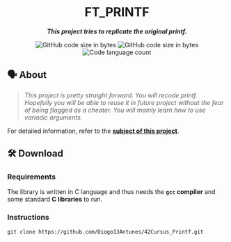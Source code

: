 <h1 align="center">
	FT_PRINTF
</h1>

<p align="center">
	<b><i>This project tries to replicate the original printf.</i></b>
</p>

<p align="center">
	<img alt="GitHub code size in bytes" src="https://img.shields.io/badge/-Size-blueviolet" />
  <img alt="GitHub code size in bytes" src="https://img.shields.io/badge/-83%2C6%20KB-lightgrey" />
	<img alt="Code language count" src="https://img.shields.io/badge/-Languages-blue" />
</p>

## 🗣️ About

> _This project is pretty straight forward. You will recode printf. Hopefully you will be able to reuse it in future project without the fear of being flagged as a cheater. You will mainly learn how to use variadic arguments._

For detailed information, refer to the [**subject of this project**](https://github.com/Diogo13Antunes/42Cursus_Printf/blob/main/Subject.pdf).

## 🛠️ Download

### Requirements

The library is written in C language and thus needs the **`gcc` compiler** and some standard **C libraries** to run.

### Instructions

```shell
git clone https://github.com/Diogo13Antunes/42Cursus_Printf.git
```
